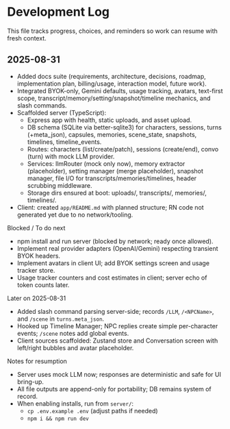 # Development Log

This file tracks progress, choices, and reminders so work can resume with fresh context.

## 2025-08-31
- Added docs suite (requirements, architecture, decisions, roadmap, implementation plan, billing/usage, interaction model, future work).
- Integrated BYOK-only, Gemini defaults, usage tracking, avatars, text-first scope, transcript/memory/setting/snapshot/timeline mechanics, and slash commands.
- Scaffolded server (TypeScript):
  - Express app with health, static uploads, and asset upload.
  - DB schema (SQLite via better-sqlite3) for characters, sessions, turns (+meta_json), capsules, memories, scene_state, snapshots, timelines, timeline_events.
  - Routes: characters (list/create/patch), sessions (create/end), convo (turn) with mock LLM provider.
  - Services: llmRouter (mock only now), memory extractor (placeholder), setting manager (merge placeholder), snapshot manager, file I/O for transcripts/memories/timelines, header scrubbing middleware.
  - Storage dirs ensured at boot: uploads/, transcripts/, memories/, timelines/.
- Client: created `app/README.md` with planned structure; RN code not generated yet due to no network/tooling.

Blocked / To do next
- npm install and run server (blocked by network; ready once allowed).
- Implement real provider adapters (OpenAI/Gemini) respecting transient BYOK headers.
- Implement avatars in client UI; add BYOK settings screen and usage tracker store.
- Usage tracker counters and cost estimates in client; server echo of token counts later.

Later on 2025-08-31
- Added slash command parsing server-side; records `/LLM`, `/<NPCName>`, and `/scene` in `turns.meta_json`.
- Hooked up Timeline Manager; NPC replies create simple per-character events; `/scene` notes add global events.
- Client sources scaffolded: Zustand store and Conversation screen with left/right bubbles and avatar placeholder.

Notes for resumption
- Server uses mock LLM now; responses are deterministic and safe for UI bring-up.
- All file outputs are append-only for portability; DB remains system of record.
- When enabling installs, run from `server/`:
  - `cp .env.example .env` (adjust paths if needed)
  - `npm i && npm run dev`
